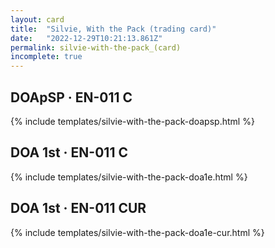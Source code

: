 ```yaml
---
layout: card
title:  "Silvie, With the Pack (trading card)"
date:   "2022-12-29T10:21:13.861Z"
permalink: silvie-with-the-pack_(card)
incomplete: true
---
```


## DOApSP &middot; EN-011 C

{% include templates/silvie-with-the-pack-doapsp.html %}


## DOA 1st &middot; EN-011 C

{% include templates/silvie-with-the-pack-doa1e.html %}


## DOA 1st &middot; EN-011 CUR

{% include templates/silvie-with-the-pack-doa1e-cur.html %}
